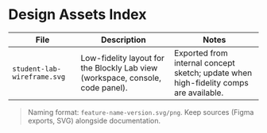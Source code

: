 # Design Assets Index

| File                        | Description                                                                    | Notes                                                                                 |
| --------------------------- | ------------------------------------------------------------------------------ | ------------------------------------------------------------------------------------- |
| `student-lab-wireframe.svg` | Low-fidelity layout for the Blockly Lab view (workspace, console, code panel). | Exported from internal concept sketch; update when high-fidelity comps are available. |

> Naming format: `feature-name-version.svg/png`. Keep sources (Figma exports, SVG) alongside documentation.
